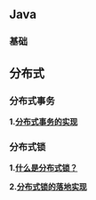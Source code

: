 ## Java

### 基础

## 分布式

### 分布式事务
  **1.[分布式事务的实现](/docs/分布式/分布式事务/分布式事务的实现.md)**
  
### 分布式锁
    
  **1.[什么是分布式锁？](/docs/分布式/分布式锁/分布式锁出现的场景.md)**
  
  **2.[分布式锁的落地实现](/docs/分布式/分布式锁/分布式锁的落地实现.md)**
